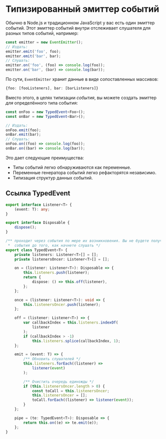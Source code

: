 # Типизированный эмиттер событий

Обычно в Node.js и традиционном JavaScript у вас есть один эмиттер событий. Этот эмиттер событий внутри отслеживает слушателя для разных типов событий, например:

```ts
const emitter = new EventEmitter();
// Издать:
emitter.emit('foo', foo);
emitter.emit('bar', bar);
// Слушать:
emitter.on('foo', (foo) => console.log(foo));
emitter.on('bar', (bar) => console.log(bar));
```

По сути, `EventEmitter` хранит данные в виде сопоставленных массивов:

```ts
{foo: [fooListeners], bar: [barListeners]}
```

Вместо этого, в целях типизации _события_, вы можете создать эмиттер _для_ определённого типа события:

```ts
const onFoo = new TypedEvent<Foo>();
const onBar = new TypedEvent<Bar>();

// Издать:
onFoo.emit(foo);
onBar.emit(bar);
// Слушать:
onFoo.on((foo) => console.log(foo));
onBar.on((bar) => console.log(bar));
```

Это дает следующие преимущества:

-   Типы событий легко обнаруживаются как переменные.
-   Переменные генератора событий легко рефакторятся независимо.
-   Типизация структур данных событий.

## Ссылка TypedEvent

```ts
export interface Listener<T> {
    (event: T): any;
}

export interface Disposable {
    dispose();
}

/** проходит через события по мере их возникновения. Вы не будете получать
 *  события до того, как начнете слушать */
export class TypedEvent<T> {
    private listeners: Listener<T>[] = [];
    private listenersOncer: Listener<T>[] = [];

    on = (listener: Listener<T>): Disposable => {
        this.listeners.push(listener);
        return {
            dispose: () => this.off(listener),
        };
    };

    once = (listener: Listener<T>): void => {
        this.listenersOncer.push(listener);
    };

    off = (listener: Listener<T>) => {
        var callbackIndex = this.listeners.indexOf(
            listener
        );
        if (callbackIndex > -1)
            this.listeners.splice(callbackIndex, 1);
    };

    emit = (event: T) => {
        /** Обновить слушателей */
        this.listeners.forEach((listener) =>
            listener(event)
        );

        /** Очистить очередь единожды */
        if (this.listenersOncer.length > 0) {
            const toCall = this.listenersOncer;
            this.listenersOncer = [];
            toCall.forEach((listener) => listener(event));
        }
    };

    pipe = (te: TypedEvent<T>): Disposable => {
        return this.on((e) => te.emit(e));
    };
}
```
